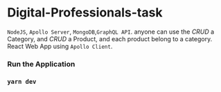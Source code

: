 # Digital-Professionals-task


 `NodeJS`, `Apollo Server`, `MongoDB`,`GraphQL API`.
anyone can use the *CRUD* a Category, and *CRUD* a Product, and each product belong to a category.
React Web App using `Apollo Client`.


### Run the Application

### `yarn dev`



